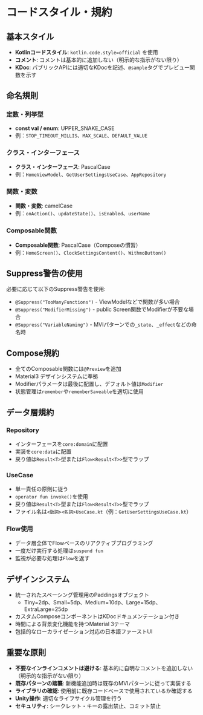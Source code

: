 # コードスタイル・規約

## 基本スタイル
- **Kotlinコードスタイル**: `kotlin.code.style=official` を使用
- **コメント**: コメントは基本的に追加しない（明示的な指示がない限り）
- **KDoc**: パブリックAPIには適切なKDocを記述、`@sample`タグでプレビュー関数を示す

## 命名規則

### 定数・列挙型
- **const val / enum**: UPPER_SNAKE_CASE
- 例：`STOP_TIMEOUT_MILLIS`、`MAX_SCALE`、`DEFAULT_VALUE`

### クラス・インターフェース
- **クラス・インターフェース**: PascalCase
- 例：`HomeViewModel`、`GetUserSettingsUseCase`、`AppRepository`

### 関数・変数
- **関数・変数**: camelCase
- 例：`onAction()`、`updateState()`、`isEnabled`、`userName`

### Composable関数
- **Composable関数**: PascalCase（Composeの慣習）
- 例：`HomeScreen()`、`ClockSettingsContent()`、`WithmoButton()`

## Suppress警告の使用
必要に応じて以下のSuppress警告を使用:
- `@Suppress("TooManyFunctions")` - ViewModelなどで関数が多い場合
- `@Suppress("ModifierMissing")` - public Screen関数でModifierが不要な場合
- `@Suppress("VariableNaming")` - MVIパターンでの`_state`、`_effect`などの命名時

## Compose規約
- 全てのComposable関数には`@Preview`を追加
- Material3 デザインシステムに準拠
- Modifierパラメータは最後に配置し、デフォルト値は`Modifier`
- 状態管理は`remember`や`rememberSaveable`を適切に使用

## データ層規約

### Repository
- インターフェースを`core:domain`に配置
- 実装を`core:data`に配置
- 戻り値は`Result<T>`型または`Flow<Result<T>>`型でラップ

### UseCase
- 単一責任の原則に従う
- `operator fun invoke()`を使用
- 戻り値は`Result<T>`型または`Flow<Result<T>>`型でラップ
- ファイル名は`<動詞><名詞>UseCase.kt`（例：`GetUserSettingsUseCase.kt`）

### Flow使用
- データ層全体でFlowベースのリアクティブプログラミング
- 一度だけ実行する処理は`suspend fun`
- 監視が必要な処理は`Flow`を返す

## デザインシステム
- 統一されたスペーシング管理用のPaddingsオブジェクト
  - Tiny=2dp、Small=5dp、Medium=10dp、Large=15dp、ExtraLarge=25dp
- カスタムComposeコンポーネントはKDocドキュメンテーション付き
- 時間による背景変化機能を持つMaterial 3テーマ
- 包括的なローカライゼーション対応の日本語ファーストUI

## 重要な原則
- **不要なインラインコメントは避ける**: 基本的に自明なコメントを追加しない（明示的な指示がない限り）
- **既存パターンの踏襲**: 新機能追加時は既存のMVIパターンに従って実装する
- **ライブラリの確認**: 使用前に既存コードベースで使用されているか確認する
- **Unity操作**: 適切なライフサイクル管理を行う
- **セキュリティ**: シークレット・キーの露出禁止、コミット禁止